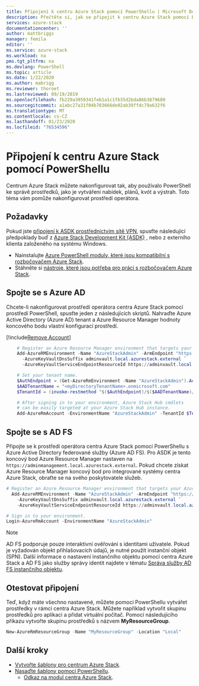 ```yaml
---
title: Připojení k centru Azure Stack pomocí PowerShellu | Microsoft Docs
description: Přečtěte si, jak se připojit k centru Azure Stack pomocí PowerShellu.
services: azure-stack
documentationcenter: ''
author: mattbriggs
manager: femila
editor: ''
ms.service: azure-stack
ms.workload: na
pms.tgt_pltfrm: na
ms.devlang: PowerShell
ms.topic: article
ms.date: 1/22/2020
ms.author: mabrigg
ms.reviewer: thoroet
ms.lastreviewed: 09/19/2019
ms.openlocfilehash: fb229a3959341feb1a1c1fb35d2bda86b3879680
ms.sourcegitcommit: a1abc27a31f04b703666de02ab39ffdc79a632f6
ms.translationtype: MT
ms.contentlocale: cs-CZ
ms.lasthandoff: 01/23/2020
ms.locfileid: "76534596"
---
```

# <a name="connect-to-azure-stack-hub-with-powershell"></a>Připojení k centru Azure Stack pomocí PowerShellu

Centrum Azure Stack můžete nakonfigurovat tak, aby používalo PowerShell ke správě prostředků, jako je vytváření nabídek, plánů, kvót a výstrah. Toto téma vám pomůže nakonfigurovat prostředí operátora.

## <a name="prerequisites"></a>Požadavky

Pokud jste [připojení k ASDK prostřednictvím sítě VPN](../asdk/asdk-connect.md#connect-with-vpn), spusťte následující předpoklady buď z [Azure Stack Development Kit (ASDK)](../asdk/asdk-connect.md#connect-with-rdp) , nebo z externího klienta založeného na systému Windows.

- Nainstalujte [Azure PowerShell moduly, které jsou kompatibilní s rozbočovačem Azure Stack](azure-stack-powershell-install.md).  
- Stáhněte si [nástroje, které jsou potřeba pro práci s rozbočovačem Azure Stack](azure-stack-powershell-download.md).  

## <a name="connect-with-azure-ad"></a>Spojte se s Azure AD

Chcete-li nakonfigurovat prostředí operátora centra Azure Stack pomocí prostředí PowerShell, spusťte jeden z následujících skriptů. Nahraďte Azure Active Directory (Azure AD) tenant a Azure Resource Manager hodnoty koncového bodu vlastní konfigurací prostředí.

[!include[Remove Account](../../includes/remove-account.md)]

```powershell  
    # Register an Azure Resource Manager environment that targets your Azure Stack Hub instance. Get your Azure Resource Manager endpoint value from your service provider.
    Add-AzureRMEnvironment -Name "AzureStackAdmin" -ArmEndpoint "https://adminmanagement.local.azurestack.external" `
      -AzureKeyVaultDnsSuffix adminvault.local.azurestack.external `
      -AzureKeyVaultServiceEndpointResourceId https://adminvault.local.azurestack.external

    # Set your tenant name.
    $AuthEndpoint = (Get-AzureRmEnvironment -Name "AzureStackAdmin").ActiveDirectoryAuthority.TrimEnd('/')
    $AADTenantName = "<myDirectoryTenantName>.onmicrosoft.com"
    $TenantId = (invoke-restmethod "$($AuthEndpoint)/$($AADTenantName)/.well-known/openid-configuration").issuer.TrimEnd('/').Split('/')[-1]

    # After signing in to your environment, Azure Stack Hub cmdlets
    # can be easily targeted at your Azure Stack Hub instance.
    Add-AzureRmAccount -EnvironmentName "AzureStackAdmin" -TenantId $TenantId
```

## <a name="connect-with-ad-fs"></a>Spojte se s AD FS

Připojte se k prostředí operátora centra Azure Stack pomocí PowerShellu s Azure Active Directory federované služby (Azure AD FS). Pro ASDK je tento koncový bod Azure Resource Manager nastaven na `https://adminmanagement.local.azurestack.external`. Pokud chcete získat Azure Resource Manager koncový bod pro integrované systémy centra Azure Stack, obraťte se na svého poskytovatele služeb.

  ```powershell  
  # Register an Azure Resource Manager environment that targets your Azure Stack Hub instance. Get your Azure Resource Manager endpoint value from your service provider.
    Add-AzureRMEnvironment -Name "AzureStackAdmin" -ArmEndpoint "https://adminmanagement.local.azurestack.external" `
      -AzureKeyVaultDnsSuffix adminvault.local.azurestack.external `
      -AzureKeyVaultServiceEndpointResourceId https://adminvault.local.azurestack.external

  # Sign in to your environment.
  Login-AzureRmAccount -EnvironmentName "AzureStackAdmin"
  ```

> [!Note]  
> AD FS podporuje pouze interaktivní ověřování s identitami uživatele. Pokud je vyžadován objekt přihlašovacích údajů, je nutné použít instanční objekt (SPN). Další informace o nastavení instančního objektu pomocí centra Azure Stack a AD FS jako služby správy identit najdete v tématu [Správa služby AD FS instančního objektu](azure-stack-create-service-principals.md#manage-an-ad-fs-service-principal).

## <a name="test-the-connectivity"></a>Otestovat připojení

Teď, když máte všechno nastavené, můžete pomocí PowerShellu vytvářet prostředky v rámci centra Azure Stack. Můžete například vytvořit skupinu prostředků pro aplikaci a přidat virtuální počítač. Pomocí následujícího příkazu vytvořte skupinu prostředků s názvem **MyResourceGroup**.

```powershell  
New-AzureRmResourceGroup -Name "MyResourceGroup" -Location "Local"
```

## <a name="next-steps"></a>Další kroky

- [Vytvořte šablony pro centrum Azure Stack](../user/azure-stack-develop-templates.md).
- [Nasaďte šablony pomocí PowerShellu](../user/azure-stack-deploy-template-powershell.md).
  - [Odkaz na modul centra Azure Stack](https://docs.microsoft.com/powershell/azure/azure-stack/overview).
